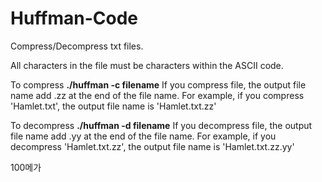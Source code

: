 # Huffman-Code
Compress/Decompress txt files.

All characters in the file must be characters within the ASCII code.

To compress
  **./huffman -c filename**
  If you compress file, the output file name add .zz at the end of the file name.
  For example, if you compress 'Hamlet.txt', the output file name is 'Hamlet.txt.zz'
  
To decompress
  **./huffman -d filename**
  If you decompress file, the output file name add .yy at the end of the file name. 
  For example, if you decompress 'Hamlet.txt.zz', the output file name is 'Hamlet.txt.zz.yy'

100메가
